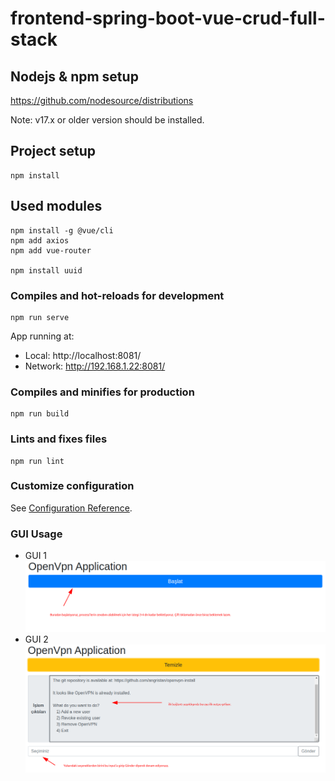 # frontend-spring-boot-vue-crud-full-stack

## Nodejs & npm setup
https://github.com/nodesource/distributions

Note: v17.x or older version should be installed.

## Project setup
```
npm install
```

## Used modules
```
npm install -g @vue/cli
npm add axios
npm add vue-router

npm install uuid
```

### Compiles and hot-reloads for development
```
npm run serve
```

  App running at:
  - Local:   http://localhost:8081/ 
  - Network: http://192.168.1.22:8081/


### Compiles and minifies for production
```
npm run build
```

### Lints and fixes files
```
npm run lint
```

### Customize configuration
See [Configuration Reference](https://cli.vuejs.org/config/).

### GUI Usage

- GUI 1<br>
![GUI 1](docs/openvpn-gui1.png "GUI 1")<br>
- GUI 2<br>
![GUI 2](docs/openvpn-gui2.png "GUI 2")<br>
